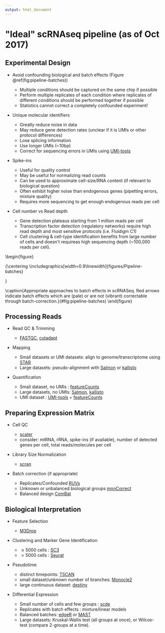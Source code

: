```yaml
---
output: html_document
---
```


# "Ideal" scRNAseq pipeline (as of Oct 2017)



## Experimental Design

* Avoid confounding biological and batch effects (Figure \@ref(fig:pipeline-batches))
    * Multiple conditions should be captured on the same chip if possible
    * Perform multiple replicates of each condition where replicates of different conditions should be performed together if possible
    * Statistics cannot correct a completely confounded experiment!

* Unique molecular identifiers
    * Greatly reduce noise in data
    * May reduce gene detection rates (unclear if it is UMIs or other protocol differences)
    * Lose splicing information
    * Use longer UMIs (~10bp)
    * Correct for sequencing errors in UMIs using [UMI-tools](https://github.com/CGATOxford/UMI-tools)

* Spike-ins
    * Useful for quality control
    * May be useful for normalizing read counts
    * Can be used to approximate cell-size/RNA content (if relevant to biological question)
    * Often exhibit higher noise than endogenous genes (pipetting errors, mixture quality)
    * Requires more sequencing to get enough endogenous reads per cell

* Cell number vs Read depth
    * Gene detection plateaus starting from 1 million reads per cell
    * Transcription factor detection (regulatory networks) require high read depth and most sensitive protocols (i.e. Fluidigm C1)
    * Cell clustering & cell-type identification benefits from large number of cells and doesn't requireas high sequencing depth (~100,000 reads per cell).

\begin{figure}

{\centering \includegraphics[width=0.9\linewidth]{figures/Pipeline-batches} 

}

\caption{Appropriate approaches to batch effects in scRNASeq. Red arrows indicate batch effects which are (pale) or are not (vibrant) correctable through batch-correction.}(\#fig:pipeline-batches)
\end{figure}
## Processing Reads
* Read QC & Trimming
    * [FASTQC](http://www.bioinformatics.babraham.ac.uk/projects/fastqc/), [cutadapt](http://cutadapt.readthedocs.io/en/stable/index.html)
    
* Mapping
    * Small datasets or UMI datasets: align to genome/transcriptome using [STAR](https://github.com/alexdobin/STAR)
    * Large datasets: pseudo-alignment with [Salmon](http://salmon.readthedocs.io/en/latest/salmon.html) or [kallisto](https://pachterlab.github.io/kallisto/about)
  
* Quantification
    * Small dataset, no UMIs : [featureCounts](http://subread.sourceforge.net/)
    * Large datasets, no UMIs: [Salmon](http://salmon.readthedocs.io/en/latest/salmon.html), [kallisto](https://pachterlab.github.io/kallisto/about)
    * UMI dataset : [UMI-tools](https://github.com/CGATOxford/UMI-tools) + [featureCounts](http://subread.sourceforge.net/)

## Preparing Expression Matrix

* Cell QC
    * [scater](http://bioconductor.org/packages/scater)
    * consider: mtRNA, rRNA, spike-ins (if available), number of detected genes per cell, total reads/molecules per cell

* Library Size Normalization
    * [scran](http://bioconductor.org/packages/scran)

* Batch correction (if appropriate)
    * Replicates/Confounded [RUVs](http://bioconductor.org/packages/RUVSeq)
    * Unknown or unbalanced biological groups [mnnCorrect](https://bioconductor.org/packages/release/bioc/html/scran.html)
    * Balanced design [ComBat](https://bioconductor.org/packages/release/bioc/html/sva.html)

## Biological Interpretation

* Feature Selection
    * [M3Drop](http://bioconductor.org/packages/M3Drop)

* Clustering and Marker Gene Identification
    * $\le 5000$ cells : [SC3](http://bioconductor.org/packages/SC3)
    * $>5000$ cells : [Seurat](http://satijalab.org/seurat/)

* Pseudotime
    * distinct timepoints: [TSCAN](http://bioconductor.org/packages/TSCAN)
    * small dataset/unknown number of branches: [Monocle2](https://bioconductor.org/packages/release/bioc/html/monocle.html)
    * large continuous dataset: [destiny](http://bioconductor.org/packages/destiny)

* Differential Expression
    * Small number of cells and few groups : [scde](http://hms-dbmi.github.io/scde/)
    * Replicates with batch effects : mixture/linear models
    * Balanced batches: [edgeR](https://bioconductor.org/packages/release/bioc/html/edgeR.html) or [MAST](https://bioconductor.org/packages/release/bioc/html/MAST.html)
    * Large datasets: Kruskal-Wallis test (all groups at once), or Wilcox-test (compare 2-groups at a time).
